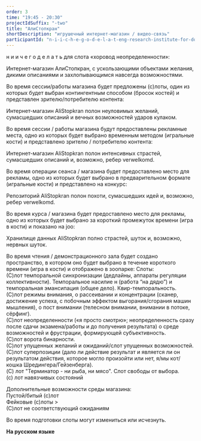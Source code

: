 ```yaml
---
order: 3
time: "19:45 - 20:30"
projectIdSuffix: "-two"
title: "АлиСтопкран"
shortDescription: "игрушечный интернет-магазин / видео-связь"
participantId: "n-i-i-c-h-e-g-o-d-e-l-a-t-eng-research-institute-for-doing-nothing"
---
```


н и и ч е г о д е л а т ь для слота «хоровод неопределенности»:

Интернет-магазин АлиСтопкран, с ускользающими объектами желания, дикими описаниями и захлопывающимся навсегда возможностями.

Во время сессии/работы магазина будет предложены (с)лоты, один из которых будет выбран контингентным способом (бросок костей) и представлен зрителю/потребителю контента: 

Интернет-магазин AliStopkran полон неуловимых желаний, сумасшедших описаний и вечных возможностей ударов кулаком.

Во время сессии / работы магазина будут предоставлены рекламные места, одно из которых будет выбрано временным методом (игральные кости) и представлено зрителю / потребителю контента:

Интернет-магазин AliStopkran полон интенсивных страстей, сумасшедших описаний и, возможно, ребер verwelkomd.

Во время операции сеанса / магазина будет предоставлено место для рекламы, одно из которых будет выбрано в предварительном формате (игральные кости) и представлено на конкурс:

Репозиторий AliStopkran полон похоти, сумасшедших идей и, возможно, ребер verwelkomd.

Во время курса / магазина будет предоставлено место для рекламы, одно из которых будет выбрано за короткий промежуток времени (игра в кости) и показано на joo:

Хранилище данных AliStopkran полно страстей, шуток и, возможно, нервных шуток.

Во время чтения / демонстрационного зала будет создано пространство, в котором оно будет выбрано в течение короткого времени (игра в кости) и отображено в зоопарке:  Слоты:  
(С)лот темпоральной синхронизации (дедлайны, аппараты регуляции коллективности). Темпоральное насилие н (работа “на дядю”) и темпоральная эмансипация (общее дело). Квир-темпоральность.  
(С)лот режимы внимания, о рассеивании и концентрации (сканер, достижение успеха, с побочным эффектом выгорания/сгорания машин мышления),  о пост внимании (телесном внимании, внимании в потоке, сёрфинг).  
(С)лот неопределенности («я просто смотрю»; неопределенность сразу после сдачи экзамена/работы и до получения результата) о среде возможностей и фрустрации, формирующей субъективность.  
(С)лот ворота бинарности.  
(С)лот упущенных желаний и ожиданий/слот упущенных возможностей.  
(С)лот суперпозиции (дало ли действие результат и является ли он результатом действия, которое могло произойти или нет, я/мы кот/кошка Шредингера/Гейзенберга).  
(C) лот "Терминатор - ни рыба, ни мясо". Слот свободы от выбора.  
(с) лот навязчивых состояний  

Дополнительные возможности среды магазина:  
Пустой/битый (с)лот  
Фейковые (с)лоты >  
(С)лот не соответствующий ожиданиям  

Во время подготовки слоты могут измениться или исчезнуть.

**На русском языке**
